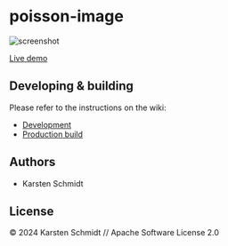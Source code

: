 # poisson-image

![screenshot](https://raw.githubusercontent.com/thi-ng/umbrella/develop/assets/examples/poisson-image.avif)

[Live demo](http://demo.thi.ng/umbrella/poisson-image/)

## Developing & building

Please refer to the instructions on the wiki:

- [Development](https://github.com/thi-ng/umbrella/wiki/Development-mode-for-examples-using-thi.ng-meta%E2%80%90css)
- [Production build](https://github.com/thi-ng/umbrella/wiki/Example-build-instructions)

## Authors

- Karsten Schmidt

## License

&copy; 2024 Karsten Schmidt // Apache Software License 2.0
